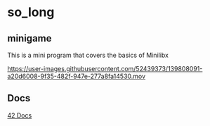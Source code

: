 # so_long

## minigame
This is a mini program that covers the basics of Minilibx

https://user-images.githubusercontent.com/52439373/139808091-a20d6008-9f35-482f-947e-277a8fa14530.mov

## Docs

[42 Docs](https://harm-smits.github.io/42docs/libs/minilibx/getting_started.html)
